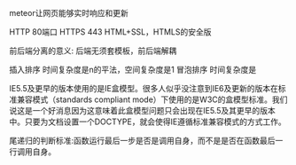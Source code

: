 meteor让网页能够实时响应和更新

HTTP 80端口
HTTPS 443 HTML+SSL，HTMLS的安全版

前后端分离的意义:
后端无须套模板，前后端解耦  


插入排序 时间复杂度是n的平法，空间复杂度是1
冒泡排序 时间复杂度是

IE5.5及更早的版本使用的是IE盒模型。很多人似乎没注意到IE6及更新的版本在标准兼容模式（standards compliant mode）下使用的是W3C的盒模型标准。我们说这是一个好消息因为这意味着此盒模型问题只会出现在IE5.5及其更早的版本中。只要为文档设置一个DOCTYPE，就会使得IE遵循标准兼容模式的方式工作。

尾递归的判断标准:函数运行最后一步是否是调用自身，而不是是否在函数最后一行调用自身。  
